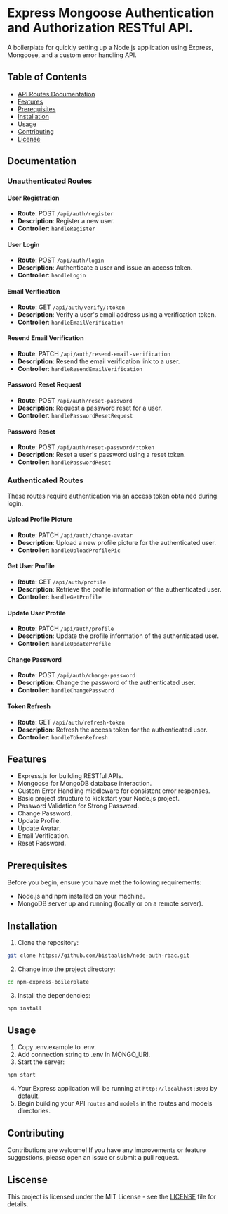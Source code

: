 # Express Mongoose Authentication and Authorization RESTful API.

A boilerplate for quickly setting up a Node.js application using Express, Mongoose, and a custom error handling API.

## Table of Contents
- [API Routes Documentation](#documentation)
- [Features](#features)
- [Prerequisites](#prerequisites)
- [Installation](#installation)
- [Usage](#usage)
- [Contributing](#contributing)
- [License](#license)


## Documentation

### Unauthenticated Routes

#### User Registration

- **Route**: POST `/api/auth/register`
- **Description**: Register a new user.
- **Controller**: `handleRegister`

#### User Login

- **Route**: POST `/api/auth/login`
- **Description**: Authenticate a user and issue an access token.
- **Controller**: `handleLogin`

#### Email Verification

- **Route**: GET `/api/auth/verify/:token`
- **Description**: Verify a user's email address using a verification token.
- **Controller**: `handleEmailVerification`

#### Resend Email Verification

- **Route**: PATCH `/api/auth/resend-email-verification`
- **Description**: Resend the email verification link to a user.
- **Controller**: `handleResendEmailVerification`

#### Password Reset Request

- **Route**: POST `/api/auth/reset-password`
- **Description**: Request a password reset for a user.
- **Controller**: `handlePasswordResetRequest`

#### Password Reset

- **Route**: POST `/api/auth/reset-password/:token`
- **Description**: Reset a user's password using a reset token.
- **Controller**: `handlePasswordReset`

### Authenticated Routes
These routes require authentication via an access token obtained during login.

#### Upload Profile Picture

- **Route**: PATCH `/api/auth/change-avatar`
- **Description**: Upload a new profile picture for the authenticated user.
- **Controller**: `handleUploadProfilePic`

#### Get User Profile

- **Route**: GET `/api/auth/profile`
- **Description**: Retrieve the profile information of the authenticated user.
- **Controller**: `handleGetProfile`

#### Update User Profile

- **Route**: PATCH `/api/auth/profile`
- **Description**: Update the profile information of the authenticated user.
- **Controller**: `handleUpdateProfile`

#### Change Password

- **Route**: POST `/api/auth/change-password`
- **Description**: Change the password of the authenticated user.
- **Controller**: `handleChangePassword`

#### Token Refresh

- **Route**: GET `/api/auth/refresh-token`
- **Description**: Refresh the access token for the authenticated user.
- **Controller**: `handleTokenRefresh`



## Features

- Express.js for building RESTful APIs.
- Mongoose for MongoDB database interaction.
- Custom Error Handling middleware for consistent error responses.
- Basic project structure to kickstart your Node.js project.
- Password Validation for Strong Password.
- Change Password.
- Update Profile.
- Update Avatar.
- Email Verification.
- Reset Password.

## Prerequisites

Before you begin, ensure you have met the following requirements:

- Node.js and npm installed on your machine.
- MongoDB server up and running (locally or on a remote server).

## Installation

1. Clone the repository:

```bash
git clone https://github.com/bistaalish/node-auth-rbac.git
```

2. Change into the project directory:

```bash
cd npm-express-boilerplate
```

3. Install the dependencies:

```bash
npm install
```
  
## Usage

1. Copy .env.example to .env.
2. Add connection string to .env in MONGO_URI.
3. Start the server:

```bash
npm start
```
4. Your Express application will be running at `http://localhost:3000` by default.
5. Begin building your API `routes` and `models` in the routes and models directories.

## Contributing
Contributions are welcome! If you have any improvements or feature suggestions, please open an issue or submit a pull request.

## Liscense
This project is licensed under the MIT License - see the [LICENSE]() file for details.
